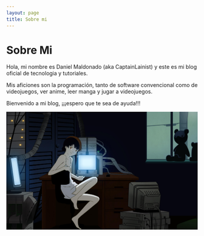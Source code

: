 ```yaml
---
layout: page
title: Sobre mi
---
```


# Sobre Mi

Hola, mi nombre es Daniel Maldonado (aka CaptainLainist) y este es mi blog oficial de tecnologia y tutoriales.

Mis aficiones son la programación, tanto de software convencional como de videojuegos, ver anime, leer manga y jugar a videojuegos.

Bienvenido a mi blog, ¡¡¡espero que te sea de ayuda!!!

![¡Bienvenido a mi blog!](/assets/lain_wp.jpg)


